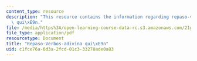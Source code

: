 ```yaml
---
content_type: resource
description: "This resource contains the information regarding repaso-verbos-adivina\
  \ qui\xE9n."
file: /media/https%3A/open-learning-course-data-rc.s3.amazonaws.com/21g-701-spanish-i-fall-2003/c1fce76a6d3a2fcd01c333278ade0a83_MIT21G_701F03_6verba.pdf
file_type: application/pdf
resourcetype: Document
title: "Repaso-Verbos-adivina qui\xE9n"
uid: c1fce76a-6d3a-2fcd-01c3-33278ade0a83
---
```

